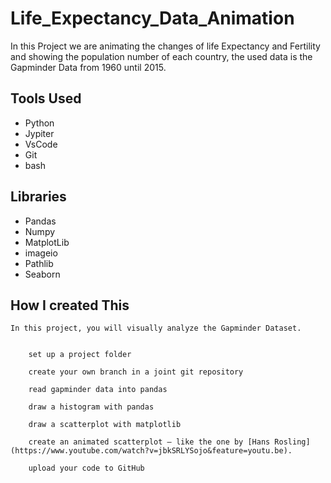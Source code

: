 # Life_Expectancy_Data_Animation
In this Project we are animating the changes of life Expectancy and Fertility and showing the population number of each country, the used data is the Gapminder Data from 1960 until 2015.

## Tools Used
- Python
- Jypiter 
- VsCode
- Git
- bash


## Libraries
- Pandas
- Numpy
- MatplotLib
- imageio
- Pathlib 
- Seaborn

## How I created This


    In this project, you will visually analyze the Gapminder Dataset.


        set up a project folder

        create your own branch in a joint git repository

        read gapminder data into pandas

        draw a histogram with pandas

        draw a scatterplot with matplotlib

        create an animated scatterplot – like the one by [Hans Rosling](https://www.youtube.com/watch?v=jbkSRLYSojo&feature=youtu.be).

        upload your code to GitHub


